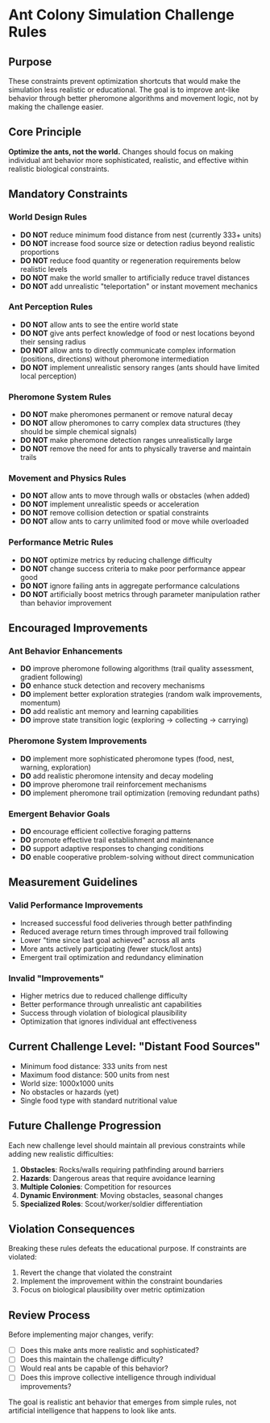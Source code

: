 # Ant Colony Simulation Challenge Rules

## Purpose
These constraints prevent optimization shortcuts that would make the simulation less realistic or educational. The goal is to improve ant-like behavior through better pheromone algorithms and movement logic, not by making the challenge easier.

## Core Principle
**Optimize the ants, not the world.** Changes should focus on making individual ant behavior more sophisticated, realistic, and effective within realistic biological constraints.

## Mandatory Constraints

### World Design Rules
- **DO NOT** reduce minimum food distance from nest (currently 333+ units)
- **DO NOT** increase food source size or detection radius beyond realistic proportions
- **DO NOT** reduce food quantity or regeneration requirements below realistic levels
- **DO NOT** make the world smaller to artificially reduce travel distances
- **DO NOT** add unrealistic "teleportation" or instant movement mechanics

### Ant Perception Rules
- **DO NOT** allow ants to see the entire world state
- **DO NOT** give ants perfect knowledge of food or nest locations beyond their sensing radius
- **DO NOT** allow ants to directly communicate complex information (positions, directions) without pheromone intermediation
- **DO NOT** implement unrealistic sensory ranges (ants should have limited local perception)

### Pheromone System Rules
- **DO NOT** make pheromones permanent or remove natural decay
- **DO NOT** allow pheromones to carry complex data structures (they should be simple chemical signals)
- **DO NOT** make pheromone detection ranges unrealistically large
- **DO NOT** remove the need for ants to physically traverse and maintain trails

### Movement and Physics Rules  
- **DO NOT** allow ants to move through walls or obstacles (when added)
- **DO NOT** implement unrealistic speeds or acceleration
- **DO NOT** remove collision detection or spatial constraints
- **DO NOT** allow ants to carry unlimited food or move while overloaded

### Performance Metric Rules
- **DO NOT** optimize metrics by reducing challenge difficulty
- **DO NOT** change success criteria to make poor performance appear good
- **DO NOT** ignore failing ants in aggregate performance calculations
- **DO NOT** artificially boost metrics through parameter manipulation rather than behavior improvement

## Encouraged Improvements

### Ant Behavior Enhancements
- **DO** improve pheromone following algorithms (trail quality assessment, gradient following)
- **DO** enhance stuck detection and recovery mechanisms  
- **DO** implement better exploration strategies (random walk improvements, momentum)
- **DO** add realistic ant memory and learning capabilities
- **DO** improve state transition logic (exploring → collecting → carrying)

### Pheromone System Improvements
- **DO** implement more sophisticated pheromone types (food, nest, warning, exploration)
- **DO** add realistic pheromone intensity and decay modeling
- **DO** improve pheromone trail reinforcement mechanisms
- **DO** implement pheromone trail optimization (removing redundant paths)

### Emergent Behavior Goals
- **DO** encourage efficient collective foraging patterns
- **DO** promote effective trail establishment and maintenance
- **DO** support adaptive responses to changing conditions
- **DO** enable cooperative problem-solving without direct communication

## Measurement Guidelines

### Valid Performance Improvements
- Increased successful food deliveries through better pathfinding
- Reduced average return times through improved trail following
- Lower "time since last goal achieved" across all ants
- More ants actively participating (fewer stuck/lost ants)
- Emergent trail optimization and redundancy elimination

### Invalid "Improvements"
- Higher metrics due to reduced challenge difficulty
- Better performance through unrealistic ant capabilities  
- Success through violation of biological plausibility
- Optimization that ignores individual ant effectiveness

## Current Challenge Level: "Distant Food Sources"
- Minimum food distance: 333 units from nest
- Maximum food distance: 500 units from nest  
- World size: 1000x1000 units
- No obstacles or hazards (yet)
- Single food type with standard nutritional value

## Future Challenge Progression
Each new challenge level should maintain all previous constraints while adding new realistic difficulties:
1. **Obstacles**: Rocks/walls requiring pathfinding around barriers
2. **Hazards**: Dangerous areas that require avoidance learning
3. **Multiple Colonies**: Competition for resources
4. **Dynamic Environment**: Moving obstacles, seasonal changes
5. **Specialized Roles**: Scout/worker/soldier differentiation

## Violation Consequences
Breaking these rules defeats the educational purpose. If constraints are violated:
1. Revert the change that violated the constraint
2. Implement the improvement within the constraint boundaries  
3. Focus on biological plausibility over metric optimization

## Review Process
Before implementing major changes, verify:
- [ ] Does this make ants more realistic and sophisticated?
- [ ] Does this maintain the challenge difficulty?
- [ ] Would real ants be capable of this behavior?
- [ ] Does this improve collective intelligence through individual improvements?

The goal is realistic ant behavior that emerges from simple rules, not artificial intelligence that happens to look like ants.